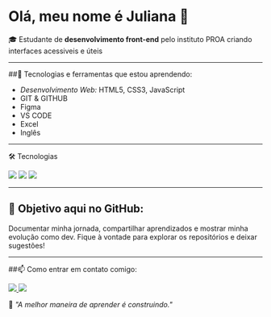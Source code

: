  # Olá, meu nome é Juliana 💎

🎓 Estudante de **desenvolvimento front-end** pelo instituto PROA criando interfaces acessiveis e úteis

<hr>

##🌱 Tecnologias e ferramentas que estou aprendendo:

- *Desenvolvimento Web:* HTML5, CSS3, JavaScript
- GIT & GITHUB
- Figma
- VS CODE
- Excel 
- Inglês 

<hr>

🛠 Tecnologias

  <img src="https://img.shields.io/badge/HTML5-E34F26?style=for-the-badge&logo=html5&logoColor=white" />
  <img src="https://img.shields.io/badge/CSS3-1572B6?style=for-the-badge&logo=css3&logoColor=white" />
  <img src="https://img.shields.io/badge/JavaScript-F7DF1E?style=for-the-badge&logo=javascript&logoColor=black" />

<hr>

## 📌 Objetivo aqui no GitHub:
Documentar minha jornada, compartilhar aprendizados e mostrar minha evolução como dev. Fique à vontade para explorar os repositórios e deixar sugestões!

<hr>

##📫 Como entrar em contato comigo:

  <a href="https://linkedin.com/in/juliana-xavier-oliveira" target="_blank">
    <img src="https://img.shields.io/badge/LinkedIn-0A66C2?style=for-the-badge&logo=linkedin&logoColor=white" />
  </a>
  <a href="mailto:julianax664@gmail.com">
    <img src="https://img.shields.io/badge/Email-D14836?style=for-the-badge&logo=gmail&logoColor=white" />
  </a>

🧠 _"A melhor maneira de aprender é construindo."_  

<!--
**juxavieroliveira/juxavieroliveira** is a ✨ _special_ ✨ repository because its `README.md` (this file) appears on your GitHub profile.

Here are some ideas to get you started:

- 🔭 I’m currently working on ...
- 🌱 I’m currently learning ...
- 👯 I’m looking to collaborate on ...
- 🤔 I’m looking for help with ...
- 💬 Ask me about ...
- 📫 How to reach me: ...
- 😄 Pronouns: ...
- ⚡ Fun fact: ...
-->

